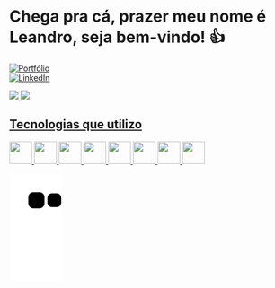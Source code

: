 # Chega pra cá, prazer meu nome é Leandro, seja bem-vindo! 👍 
<a href="https://leandrolaureanod.github.io/Portfolio-Leandro/" rel="nofollow"><img src="https://camo.githubusercontent.com/c873e86c083c071c7fd068a17ab549b763fad7088681d6d831f68b32a4305b3a/68747470733a2f2f696d672e736869656c64732e696f2f62616467652f776562736974652d3030303030303f7374796c653d666f722d7468652d6261646765266c6f676f3d41626f75742e6d65266c6f676f436f6c6f723d7768697465" alt="Portfólio" data-canonical-src="https://img.shields.io/badge/website-000000?style=for-the-badge&amp;logo=About.me&amp;logoColor=white" style="max-width: 100%; display:flex;"></a>
<a href="https://linkedin.com/in/leandro-laureano-durães-625308101/" rel="nofollow"><img src="https://camo.githubusercontent.com/a80d00f23720d0bc9f55481cfcd77ab79e141606829cf16ec43f8cacc7741e46/68747470733a2f2f696d672e736869656c64732e696f2f62616467652f4c696e6b6564496e2d3030373742353f7374796c653d666f722d7468652d6261646765266c6f676f3d6c696e6b6564696e266c6f676f436f6c6f723d7768697465" alt="LinkedIn" data-canonical-src="https://img.shields.io/badge/LinkedIn-0077B5?style=for-the-badge&amp;logo=linkedin&amp;logoColor=white" style="max-width: 100%;" padding-left="10"></a>

<div>
<a href="https://github.com/Portfolio-Leandro">
<img height="180em" src="https://github-readme-stats.vercel.app/api/top-langs/?username=LeandroLaureanoD&layout=compact&langs_count=7&theme=dracula"/>
<img height="180em" src="https://github-readme-stats.vercel.app/api?username=LeandroLaureanoD&show_icons=true&theme=dracula&include_all_commits=true&count_private=true"/>
</div>

## Tecnologias que utilizo

<div>
<img src="https://cdn.jsdelivr.net/gh/devicons/devicon/icons/html5/html5-original.svg" width="40" height="40" />        
<img src="https://cdn.jsdelivr.net/gh/devicons/devicon/icons/css3/css3-original.svg" width="40" height="40" />
<img src="https://cdn.jsdelivr.net/gh/devicons/devicon/icons/java/java-original.svg" width="40" height="40" />
<img src="https://cdn.jsdelivr.net/gh/devicons/devicon/icons/javascript/javascript-original.svg" width="40" height="40" />
<img src="https://cdn.jsdelivr.net/gh/devicons/devicon/icons/typescript/typescript-original.svg" width="40" height="40" />
<img src="https://cdn.jsdelivr.net/gh/devicons/devicon/icons/angularjs/angularjs-original.svg" width="40" height="40" />
<img src="https://cdn.jsdelivr.net/gh/devicons/devicon/icons/postgresql/postgresql-original.svg" width="40" height="40" />
<img src="https://cdn.jsdelivr.net/gh/devicons/devicon/icons/jenkins/jenkins-original.svg" width="40" height="40" />
  
  
![Snake animation](https://github.com/leandrolaureanod/leandrolaureanod/blob/output/github-contribution-grid-snake.svg)
